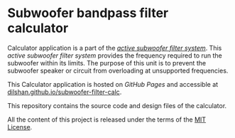 # Subwoofer bandpass filter calculator

Calculator application is a part of the *[active subwoofer filter system](http://jayakody2000lk.blogspot.com/2021/09/active-subwoofer-filter-circuit.html)*. This *active subwoofer filter system* provides the frequency required to run the subwoofer within its limits. The purpose of this unit is to prevent the subwoofer speaker or circuit from overloading at unsupported frequencies. 

This Calculator application is hosted on *GitHub Pages* and accessible at [dilshan.github.io/subwoofer-filter-calc](https://dilshan.github.io/subwoofer-filter-calc).

This repository contains the source code and design files of the calculator.

All the content of this project is released under the terms of the [MIT License](https://github.com/dilshan/subwoofer-filter-calc/blob/main/LICENSE). 
